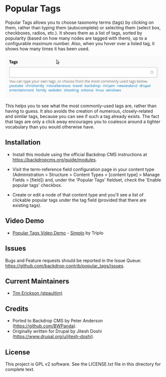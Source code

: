 Popular Tags
============

Popular Tags allows you to choose taxonomy terms (tags) by clicking on them,
rather than typing them (autocomplete) or selecting them (select box,
checkboxes, radios, etc.). It shows them as a list of tags, sorted by popularity
(based on how many nodes are tagged with them), up to a configurable maximum
number. Also, when you hover over a listed tag, it shows how many times it has
been used.

![Popular Tags demonstration](.assets/demo.gif)

This helps you to see what the most commonly-used tags are, rather than having
to guess. It also avoids the creation of numerous, closely-related and similar
tags, because you can see if such a tag already exists. The fact that tags are
only a click away encourages you to coalesce around a tighter vocabulary than
you would otherwise have.

Installation
------------

- Install this module using the official Backdrop CMS instructions at
  https://backdropcms.org/guide/modules.

- Visit the term-reference field configuration page in your content type
  (Administration > Structure > Content Types > [content type] > Manage Fields >
  [field]) and, under the 'Popular Tags' fieldset, check the 'Enable popular
  tags' checkbox.

- Create or edit a node of that content type and you'll see a list of clickable
  popular tags under the tag field (provided that there are existing tags).

Video Demo
----------
 - [Popular Tags Video Demo](https://www.youtube.com/watch?v=5aOf13-5Jqo) - [Simplo](https://www.youtube.com/@teamtriplo) by Triplo

Issues
------

Bugs and Feature requests should be reported in the Issue Queue:
https://github.com/backdrop-contrib/popular_tags/issues.

Current Maintainers
-------------------

 - [Tim Erickson (stpaultim)](https://github.com/stpaultim)

Credits
-------

- Ported to Backdrop CMS by Peter Anderson (https://github.com/BWPanda).
- Originally written for Drupal by Jitesh Doshi
  (https://www.drupal.org/u/jitesh-doshi).

License
-------

This project is GPL v2 software. See the LICENSE.txt file in this directory for
complete text.

